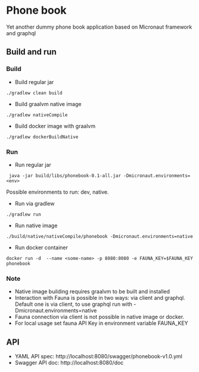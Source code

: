 # Phone book

Yet another dummy phone book application based on Micronaut framework and graphql

## Build and run

### Build

- Build regular jar
```
./gradlew clean build
```

- Build graalvm native image
```
./gradlew nativeCompile
```

- Build docker image with graalvm

```
./gradlew dockerBuildNative
```

### Run

- Run regular jar

```
 java -jar build/libs/phonebook-0.1-all.jar -Dmicronaut.environments=<env>
```

Possible environments to run: dev, native.

- Run via gradlew

```
./gradlew run
```

- Run native image

```
./build/native/nativeCompile/phonebook -Dmicronaut.environments=native
```

- Run docker container
```
docker run -d  --name <some-name> -p 8080:8080 -e FAUNA_KEY=$FAUNA_KEY phonebook
```

### Note

- Native image building requires graalvm to be built and installed
- Interaction with Fauna is possible in two ways: via client and graphql. Default one is via client, to use graphql run
  with -Dmicronaut.environments=native
- Fauna connection via client is not possible in native image or docker.
- For local usage set fauna API Key in environment variable FAUNA_KEY

## API

- YAML API spec: http://localhost:8080/swagger/phonebook-v1.0.yml
- Swagger API doc: http://localhost:8080/doc
